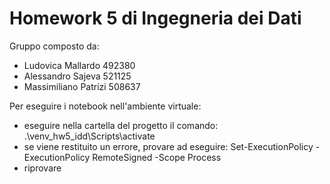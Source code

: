# Homework 5 di Ingegneria dei Dati

Gruppo composto da:
- Ludovica Mallardo 492380
- Alessandro Sajeva 521125
- Massimiliano Patrizi 508637

Per eseguire i notebook nell'ambiente virtuale:
- eseguire nella cartella del progetto il comando: .\venv_hw5_idd\Scripts\activate
- se viene restituito un errore, provare ad eseguire: Set-ExecutionPolicy -ExecutionPolicy RemoteSigned -Scope Process
- riprovare